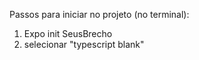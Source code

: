 Passos para iniciar no projeto (no terminal):
1. Expo init SeusBrecho
2. selecionar "typescript blank"
